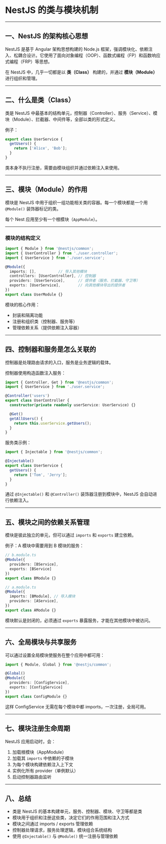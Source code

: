 
# NestJS 的类与模块机制

---

## 一、NestJS 的架构核心思想

NestJS 是基于 Angular 架构思想构建的 Node.js 框架，强调模块化、依赖注入、松耦合设计。它使用了面向对象编程（OOP）、函数式编程（FP）和函数响应式编程（FRP）等思想。

在 NestJS 中，几乎一切都是以 **类（Class）** 构建的，并通过 **模块（Module）** 进行组织和管理。

---

## 二、什么是类（Class）

类是 NestJS 中最基本的结构单元，控制器（Controller）、服务（Service）、模块（Module）、拦截器、中间件等，全部以类的形式定义。

例子：

```ts
export class UserService {
  getUsers() {
    return ['Alice', 'Bob'];
  }
}
```

类本身不执行注册，需要由模块组织并通过依赖注入来使用。

---

## 三、模块（Module）的作用

模块是 NestJS 中用于组织一组功能相关类的容器。每一个模块都是一个用 `@Module()` 装饰器标记的类。

每个 Nest 应用至少有一个根模块（`AppModule`）。

---

### 模块的结构定义

```ts
import { Module } from '@nestjs/common';
import { UserController } from './user.controller';
import { UserService } from './user.service';

@Module({
  imports: [],          // 导入其他模块
  controllers: [UserController], // 控制器
  providers: [UserService],      // 提供者（服务、拦截器、守卫等）
  exports: [UserService],        // 向其他模块导出的提供者
})
export class UserModule {}
```

模块的核心作用：

* 封装和隔离功能
* 注册和组织类（控制器、服务等）
* 管理依赖关系（提供依赖注入容器）

---

## 四、控制器和服务是怎么关联的

控制器是处理路由请求的入口，服务是业务逻辑的载体。

控制器使用构造函数注入服务：

```ts
import { Controller, Get } from '@nestjs/common';
import { UserService } from './user.service';

@Controller('users')
export class UserController {
  constructor(private readonly userService: UserService) {}

  @Get()
  getAllUsers() {
    return this.userService.getUsers();
  }
}
```

服务类示例：

```ts
import { Injectable } from '@nestjs/common';

@Injectable()
export class UserService {
  getUsers() {
    return ['Tom', 'Jerry'];
  }
}
```

通过 `@Injectable()` 和 `@Controller()` 装饰器注册到模块中，NestJS 会自动进行依赖注入。

---

## 五、模块之间的依赖关系管理

模块是彼此独立的单元，但可以通过 `imports` 和 `exports` 建立依赖。

例子：A 模块中需要用到 B 模块的服务：

```ts
// b.module.ts
@Module({
  providers: [BService],
  exports: [BService]
})
export class BModule {}
```

```ts
// a.module.ts
@Module({
  imports: [BModule], // 导入模块
  providers: [AService],
})
export class AModule {}
```

模块默认是封闭的，必须通过 `exports` 暴露服务，才能在其他模块中被访问。

---

## 六、全局模块与共享服务

可以通过设置全局模块使服务在整个应用中都可用：

```ts
import { Module, Global } from '@nestjs/common';

@Global()
@Module({
  providers: [ConfigService],
  exports: [ConfigService]
})
export class ConfigModule {}
```

这样 ConfigService 无需在每个模块中都 imports，一次注册，全局可用。

---

## 七、模块注册生命周期

NestJS 应用启动时，会：

1. 加载根模块（AppModule）
2. 加载其 `imports` 中依赖的子模块
3. 为每个模块构建依赖注入上下文
4. 实例化所有 provider（单例默认）
5. 启动控制器路由监听

---

## 八、总结

* 类是 NestJS 的基本构建单元，服务、控制器、模块、守卫等都是类
* 模块用于组织和注册这些类，决定它们的作用范围和注入方式
* 模块之间通过 imports / exports 管理依赖
* 控制器处理请求，服务处理逻辑，模块组合系统结构
* 使用 `@Injectable()` 与 `@Module()` 统一注册与管理依赖

 